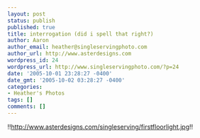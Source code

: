```yaml
---
layout: post
status: publish
published: true
title: interrogation (did i spell that right?)
author: Aaron
author_email: heather@singleservingphoto.com
author_url: http://www.asterdesigns.com
wordpress_id: 24
wordpress_url: http://www.singleservingphoto.com/?p=24
date: '2005-10-01 23:28:27 -0400'
date_gmt: '2005-10-02 03:28:27 -0400'
categories:
- Heather's Photos
tags: []
comments: []
---
```

!!http://www.asterdesigns.com/singleserving/firstfloorlight.jpg!!
